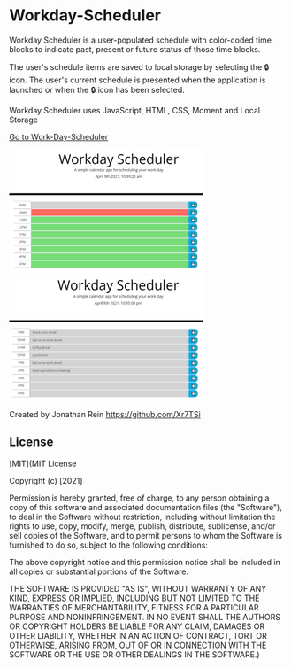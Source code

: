 # Workday-Scheduler


Workday Scheduler is a user-populated schedule with color-coded time blocks to indicate past, present or future status of those time blocks.  

The user's schedule items are saved to local storage by selecting the &#128274; icon.  The user's current schedule is presented when the application is launched or when the &#128274; icon has been selected.

Workday Scheduler uses JavaScript, HTML, CSS, Moment and Local Storage

[Go to Work-Day-Scheduler](https://xr7tsi.github.io/Workday-Scheduler/)

![work day scheduler demo](./assets/Workday-Scheduler-resize.png)
![work day scheduler demo](./assets/Workday-Scheduler2-resize.png)

Created by Jonathan Rein https://github.com/Xr7TSi

## License
[MIT](MIT License

Copyright (c) [2021]

Permission is hereby granted, free of charge, to any person obtaining a copy
of this software and associated documentation files (the "Software"), to deal
in the Software without restriction, including without limitation the rights
to use, copy, modify, merge, publish, distribute, sublicense, and/or sell
copies of the Software, and to permit persons to whom the Software is
furnished to do so, subject to the following conditions:

The above copyright notice and this permission notice shall be included in all
copies or substantial portions of the Software.

THE SOFTWARE IS PROVIDED "AS IS", WITHOUT WARRANTY OF ANY KIND, EXPRESS OR
IMPLIED, INCLUDING BUT NOT LIMITED TO THE WARRANTIES OF MERCHANTABILITY,
FITNESS FOR A PARTICULAR PURPOSE AND NONINFRINGEMENT. IN NO EVENT SHALL THE
AUTHORS OR COPYRIGHT HOLDERS BE LIABLE FOR ANY CLAIM, DAMAGES OR OTHER
LIABILITY, WHETHER IN AN ACTION OF CONTRACT, TORT OR OTHERWISE, ARISING FROM,
OUT OF OR IN CONNECTION WITH THE SOFTWARE OR THE USE OR OTHER DEALINGS IN THE
SOFTWARE.)